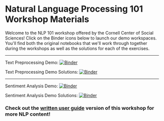 # Natural Language Processing 101 Workshop Materials

Welcome to the NLP 101 workshop offered by the Cornell Center of Social Sciences! Click on the Binder icons below to launch our demo workspaces. You'll find both the original notebooks that we'll work through together during the workshops as well as the solutions for each of the exercises. 

---

Text Preprocessing Demo: [![Binder](https://mybinder.org/badge_logo.svg)](https://mybinder.org/v2/gh/ccss-rs/nlp-101/main?labpath=nlp_101_demo_1_text_preprocessing.ipynb)

Text Preprocessing Demo Solutions: [![Binder](https://mybinder.org/badge_logo.svg)](https://mybinder.org/v2/gh/ccss-rs/nlp-101/main?labpath=nlp_101_demo_1_text_preprocessing_solutions.ipynb)

---

Sentiment Analysis Demo: [![Binder](https://mybinder.org/badge_logo.svg)](https://mybinder.org/v2/gh/ccss-rs/nlp-101/main?labpath=nlp_101_demo_2_sentiment_analysis.ipynb)

Sentiment Analysis Demo Solutions: [![Binder](https://mybinder.org/badge_logo.svg)](https://mybinder.org/v2/gh/ccss-rs/nlp-101/main?labpath=nlp_101_demo_2_sentiment_analysis_solutions.ipynb)

### Check out the [written user guide](https://ccss-rs.github.io/nlp-for-socsci/index.html) version of this workshop for more NLP content!
